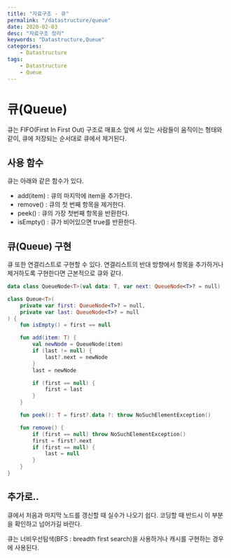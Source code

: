 ```yaml
---
title: "자료구조 - 큐"
permalink: "/datastructure/queue"
date: 2020-02-03
desc: "자료구조 정리"
keywords: "Datastructure,Queue"
categories: 
    - Datastructure
tags: 
    - Datastructure 
    - Queue
---
```


# 큐(Queue)

큐는 FIFO(First In First Out) 구조로 매표소 앞에 서 있는 사람들이 움직이는 형태와 같이, 큐에 저장되는 순서대로 큐에서 제거된다.

## 사용 함수

큐는 아래와 같은 함수가 있다.

* add(item) : 큐의 마지막에 item을 추가한다.
* remove() : 큐의 첫 번째 항목을 제거한다.
* peek() : 큐의 가장 첫번째 항목을 반환한다.
* isEmpty() : 큐가 비어있으면 true를 반환한다.

## 큐(Queue) 구현

큐 또한 연결리스트로 구현할 수 있다. 연결리스트의 반대 방향에서 항목을 추가하거나 제거하도록 구현한다면 근본적으로 큐와 같다.

```kotlin
data class QueueNode<T>(val data: T, var next: QueueNode<T>? = null)

class Queue<T>(
    private var first: QueueNode<T>? = null,
    private var last: QueueNode<T>? = null
) {
    fun isEmpty() = first == null

    fun add(item: T) {
        val newNode = QueueNode(item)
        if (last != null) {
            last?.next = newNode
        }
        last = newNode

        if (first == null) {
            first = last
        }
    }

    fun peek(): T = first?.data ?: throw NoSuchElementException()

    fun remove() {
        if (first == null) throw NoSuchElementException()
        first = first?.next
        if (first == null) {
            last = null
        }
    }
}
```

## 추가로..

큐에서 처음과 마지막 노드를 갱신할 때 실수가 나오기 쉽다. 코딩할 때 반드시 이 부분을 확인하고 넘어가길 바란다.

큐는 너비우선탐색(BFS : breadth first search)을 사용하거나 캐시를 구현하는 경우에 사용된다.